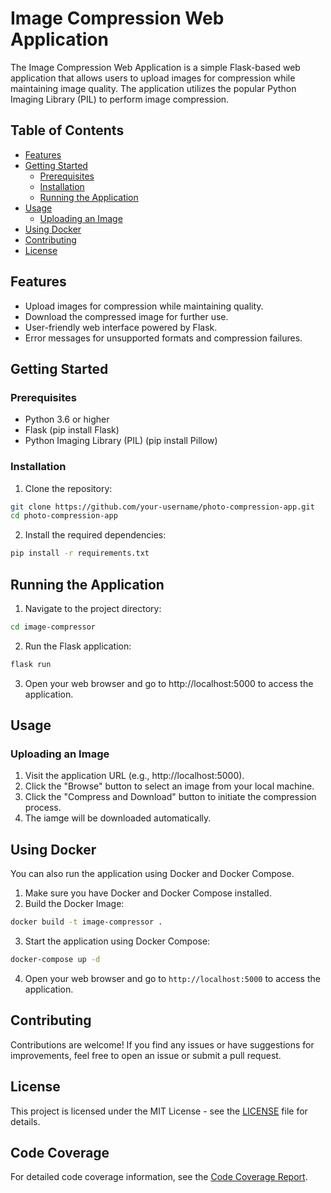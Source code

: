 # Image Compression Web Application

The Image Compression Web Application is a simple Flask-based web application that allows users to upload images for compression while maintaining image quality. The application utilizes the popular Python Imaging Library (PIL) to perform image compression.

## Table of Contents

- [Features](#features)
- [Getting Started](#getting-started)
  - [Prerequisites](#prerequisites)
  - [Installation](#installation)
  - [Running the Application](#running-the-application)
- [Usage](#usage)
  - [Uploading an Image](#uploading-an-image)
- [Using Docker](#using-docker)
- [Contributing](#contributing)
- [License](#license)

## Features

- Upload images for compression while maintaining quality.
- Download the compressed image for further use.
- User-friendly web interface powered by Flask.
- Error messages for unsupported formats and compression failures.

## Getting Started

### Prerequisites

- Python 3.6 or higher
- Flask (pip install Flask)
- Python Imaging Library (PIL) (pip install Pillow)

### Installation

1. Clone the repository:

```bash
git clone https://github.com/your-username/photo-compression-app.git
cd photo-compression-app
```

2. Install the required dependencies:

```bash
pip install -r requirements.txt
```

## Running the Application

1. Navigate to the project directory:

```bash
cd image-compressor
```

2. Run the Flask application:

```bash
flask run
```

3. Open your web browser and go to http://localhost:5000 to access the application.

## Usage

### Uploading an Image

1. Visit the application URL (e.g., http://localhost:5000).
2. Click the "Browse" button to select an image from your local machine.
3. Click the "Compress and Download" button to initiate the compression process.
4. The iamge will be downloaded automatically.

## Using Docker

You can also run the application using Docker and Docker Compose.

1. Make sure you have Docker and Docker Compose installed.
2. Build the Docker Image:

```bash
docker build -t image-compressor .
```

3. Start the application using Docker Compose:

```bash
docker-compose up -d
```

4. Open your web browser and go to `http://localhost:5000` to access the application.

## Contributing

Contributions are welcome! If you find any issues or have suggestions for improvements, feel free to open an issue or submit a pull request.

## License

This project is licensed under the MIT License - see the [LICENSE](./LICENSE) file for details.

## Code Coverage

For detailed code coverage information, see the [Code Coverage Report](./README_COVERAGE.md).
